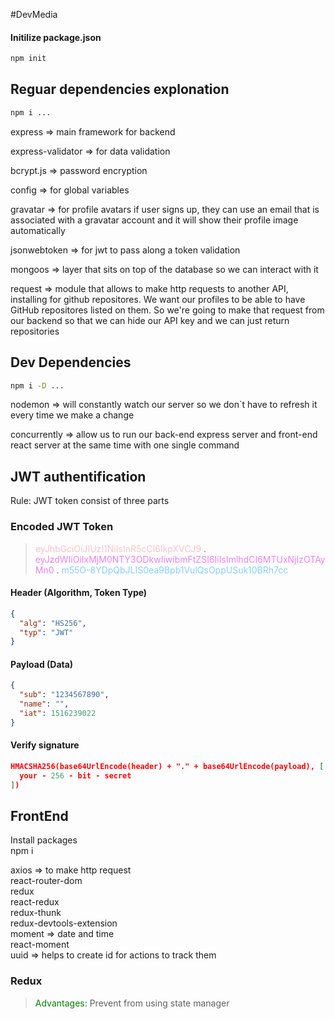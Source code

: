#DevMedia

#### Initilize package.json

```bash
npm init
```

## Reguar dependencies explonation

```bash
npm i ...
```

express => main framework for backend

express-validator => for data validation

bcrypt.js => password encryption

config => for global variables

gravatar => for profile avatars
if user signs up, they can use an email
that is associated with a gravatar account and it will show their profile image automatically

jsonwebtoken => for jwt to pass along a token validation

mongoos => layer that sits on top of the database so we can interact with it

request => module that allows to make http requests to another API, installing for github repositores. We want our profiles to be able to have GitHub repositores listed on them. So we're going to make that request from our backend so that we can hide our API key and we can just return repositories

## Dev Dependencies

```bash
npm i -D ...
```

nodemon => will constantly watch our server
so we don`t have to refresh it every time we make a change

concurrently => allow us to run our back-end express server and front-end react server at the same time with one single command

## JWT authentification

Rule: JWT token consist of three parts

### Encoded JWT Token

> <span style="color:pink">
> eyJhbGciOiJIUzI1NiIsInR5cCI6IkpXVCJ9
> </span>.  
> <span style="color:violet">  
> eyJzdWIiOiIxMjM0NTY3ODkwIiwibmFtZSI6IiIsImlhdCI6MTUxNjIzOTAyMn0
> </span>.
> <span style="color:lightskyblue">
> m55O-8YDpQbJLIS0ea9Bpb1VulQsOppUSuk10BRh7cc</span>

#### Header (Algorithm, Token Type)

```json
{
  "alg": "HS256",
  "typ": "JWT"
}
```

#### Payload (Data)

```json
{
  "sub": "1234567890",
  "name": "",
  "iat": 1516239022
}
```

#### Verify signature

```json
HMACSHA256(base64UrlEncode(header) + "." + base64UrlEncode(payload), [
  your - 256 - bit - secret
])
```

## FrontEnd

Install packages  
npm i

axios => to make http request  
react-router-dom  
redux  
react-redux  
redux-thunk  
redux-devtools-extension  
moment => date and time  
react-moment  
uuid => helps to create id for actions to track them

### Redux

> <span style="color:green">
> Advantages: </span>Prevent from using state manager
